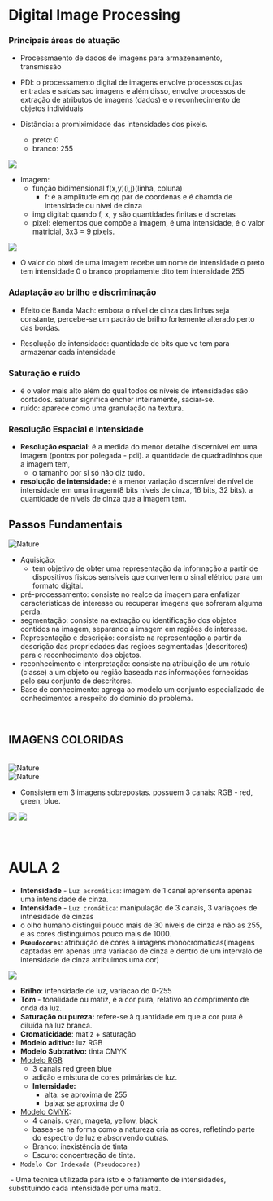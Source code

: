 # Digital Image Processing

### Principais áreas de atuação
- Processmaento de dados de imagens para armazenamento, transmissão 

- PDI: o processamento digital de imagens envolve processos cujas entradas e saídas sao imagens e além disso, envolve processos de extração de atributos de imagens (dados) e o reconhecimento de objetos individuais


- Distância: a promiximidade das intensidades dos pixels.
  - preto: 0
  - branco: 255
  
<img src="https://raw.githubusercontent.com/jcarloscody/DigitalImageProcessing/main/images/matriz.png">

- Imagem:
  - função bidimensional f(x,y)(i,j)(linha, coluna)
    - f: é a amplitude em qq par de coordenas e é chamda de intensidade ou nível de cinza
  - img digital: quando f, x, y são quantidades finitas e discretas
  - pixel: elementos que compõe a imagem, é uma intensidade, é o valor matricial, 3x3 = 9 pixels.

<img src="https://raw.githubusercontent.com/jcarloscody/DigitalImageProcessing/main/images/intensidade.webp">

  - O valor do pixel de uma imagem recebe um nome de intensidade o preto tem intensidade 0 o branco propriamente dito tem intensidade 255


### Adaptação ao brilho e discriminação 
- Efeito de Banda Mach: embora o nível de cinza das linhas seja constante, percebe-se um padrão de brilho fortemente alterado perto das bordas.


- Resolução de intensidade: quantidade de bits que vc tem para armazenar cada intensidade

### Saturação e ruído
- é o valor mais alto além do qual todos os níveis de intensidades são cortados. saturar significa encher inteiramente, saciar-se.
- ruído: aparece como uma granulação na textura. 


### Resolução Espacial e Intensidade
- **Resolução espacial:** é a medida do menor detalhe discernível em uma imagem (pontos por polegada - pdi).  a quantidade de quadradinhos que a imagem tem, 
  - o tamanho por si só não diz tudo.
- **resolução de intensidade:** é a menor variação discernível de nível de intensidade em uma imagem(8 bits níveis de cinza, 16 bits, 32 bits). a quantidade de níveis de cinza que a imagem tem.


## Passos Fundamentais
<img src="https://raw.githubusercontent.com/jcarloscody/DigitalImageProcessing/main/images/passosfundamentais.jpg" alt="Nature">
<br/>

- Aquisição:
  - tem objetivo de obter uma representação da informação a partir de dispositivos fisicos sensíveis que convertem o sinal elétrico para um formato digital.
- pré-processamento: consiste no realce da imagem para enfatizar características de interesse ou recuperar imagens que sofreram alguma perda.
- segmentação: consiste na extração ou identificação dos objetos contidos na imagem, separando a imagem em regiões de interesse.
- Representação e descrição: consiste na representação a partir da descrição das propriedades das regioes segmentadas (descritores) para o reconhecimento dos objetos.
- reconhecimento e interpretação: consiste na atribuição de um rótulo (classe) a um objeto ou região baseada nas informações fornecidas pelo seu conjunto de descritores.
- Base de conhecimento: agrega ao modelo um conjunto especializado de conhecimentos a respeito do domínio do problema. 

<br/>


## IMAGENS COLORIDAS
<br/>

<img src="https://raw.githubusercontent.com/jcarloscody/DigitalImageProcessing/main/images/modelorgb.jpg" alt="Nature">

<br/>

<img src="https://raw.githubusercontent.com/jcarloscody/DigitalImageProcessing/main/images/modelocmyk.jpg" alt="Nature">

  - Consistem em 3 imagens sobrepostas. possuem 3 canais: RGB - red, green, blue.

<img src= "https://raw.githubusercontent.com/jcarloscody/DigitalImageProcessing/main/images/channels.webp">

<img src="https://raw.githubusercontent.com/jcarloscody/DigitalImageProcessing/main/images/channels2.jpg">

<br>
<br>
<br>

# AULA 2

  - **Intensidade** - `Luz acromática`: imagem de 1 canal aprensenta apenas uma intensidade de cinza.
  - **Intensidade** - `Luz cromática`: manipulação de 3 canais, 3 variaçoes de intnesidade de cinzas 
  - o olho humano distingui pouco mais de 30 níveis de cinza e não as 255, e as cores distinguimos pouco mais de 1000.
  - **`Pseudocores`**: atribuição de cores a imagens monocromáticas(imagens captadas em apenas uma variacao de cinza e dentro de um intervalo de intensidade de cinza atribuimos uma cor)
  
  <img src="https://raw.githubusercontent.com/jcarloscody/DigitalImageProcessing/main/images/pseudocolor.png">

  - **Brilho**: intensidade de luz, variacao do 0-255
  - **Tom** - tonalidade ou matiz, é a cor pura, relativo ao comprimento de onda da luz.
  - **Saturação ou pureza:** refere-se à quantidade em que a cor pura é diluída na luz branca.
  - **Cromaticidade**: matiz + saturação
  - **Modelo aditivo:** luz RGB
  - **Modelo Subtrativo:** tinta CMYK
  - [Modelo RGB](https://raw.githubusercontent.com/jcarloscody/DigitalImageProcessing/main/images/modelorgb.jpg)
    - 3 canais red green blue
    - adição e mistura de cores primárias de luz. 
    - **Intensidade:**
      - alta: se aproxima de 255
      - baixa: se aproxima de 0
  - [Modelo CMYK](https://raw.githubusercontent.com/jcarloscody/DigitalImageProcessing/main/images/modelocmyk.jpg):
    - 4 canais. cyan, mageta, yellow, black
    - basea-se na forma como a natureza cria as cores, refletindo parte do espectro de luz e absorvendo outras.
    - Branco: inexistência de tinta
    - Escuro: concentração de tinta.
  - `Modelo Cor Indexada (Pseudocores)`
  <img src="">
    - Uma tecnica utilizada para isto é o fatiamento de intensidades, substituindo cada intensidade por uma matiz.

